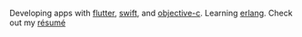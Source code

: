 
Developing apps with [flutter](https://flutter.dev), [swift](https://swift.org/), and [objective-c](https://developer.apple.com/library/archive/documentation/Cocoa/Conceptual/ProgrammingWithObjectiveC/Introduction/Introduction.html). Learning [erlang](https://erlang.org). Check out my [résumé](https://github.com/technicat/resume)
